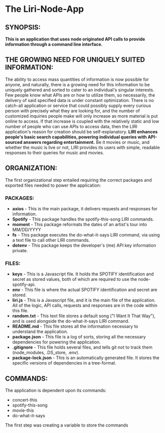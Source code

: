 # The Liri-Node-App
## SYNOPSIS:
**This is an application that uses node originated API calls to provide information through a command line interface.**

## THE GROWING NEED FOR UNIQUELY SUITED INFORMATION:
The ability to access mass quantities of information is now possible for anyone, and naturally, there is a growing need for this information to be uniquely gathered and sorted to cater to an individual's singular interests. Few people know what APIs are or how to utilize them, so necessarily, the delivery of said specified data is under constant optimization. There is no catch-all application or service that could possibly supply every curious person with precisely what they are looking for, and the number of customized inquiries people make will only increase as more material is put online to access. If that increase is coupled with the relatively static and low number of people who can use APIs to access data, then the LIRI application's reason for creation should be self-explanatory. **LIRI enhances people's basic search capabilities, powering individual queries with API-sourced answers regarding entertainment.** Be it movies or music, and whether the music is live or not, LIRI provides its users with simple, readable responses to their queries for music and movies.      

## ORGANIZATION:
The first organizational step entailed requiring the correct packages and exported files needed to power the application: 

### PACKAGES:
* **axios** - This is the main package, it delivers requests and responses for information. 
* **Spotify** - This package handles the spotify-this-song LIRI commands.
* **moment** - This package reformats the dates of an artist's tour into MM/DD/YYYY
* **fs** - This package executes the do-what-it-says LIRI command, via using a text file to call other LIRI commands.  
* **dotenv** - This package keeps the developer's (me) API key information private.

### FILES:
* **keys** - This is a Javascript file. It holds the SPOTIFY identification and secret as stored values, both of which are required to use the node-spotify-api.
* **env** - This file is where the actual SPOTIFY identification and secret are stored.
* **liri.js** - This is a Javascript file, and it is the main file of the application. All of the logic, API calls, requests and responses are in the code within this file.
* **random.txt** - This text file stores a default song ("I Want It That Way"), and is used alongside the do-what-it-says LIRI command.
* **README.md** - This file stores all the information necessary to understand the application.
* **package.json** - This file is a log of sorts, storing all the necessary dependencies for powering the application.
* **.gitignore** - This file holds several files, and tells git not to track them (node_modules, .DS_store, .env).
* **package-lock.json** - This is an automatically generated file. It stores the specific versions of dependencies in a tree-format. 

## COMMANDS:
The application is dependent upon its commands:
* concert-this
* spotify-this-song
* movie-this
* do-what-it-says

The first step was creating a variable to store the commands
